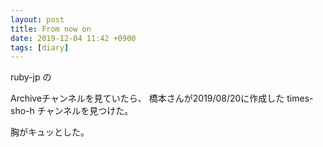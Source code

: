 ```yaml
---
layout: post
title: From now on
date: 2019-12-04 11:42 +0900
tags: [diary]
---
```

ruby-jp の

Archiveチャンネルを見ていたら、
橋本さんが2019/08/20に作成した
times-sho-h チャンネルを見つけた。

胸がキュッとした。


